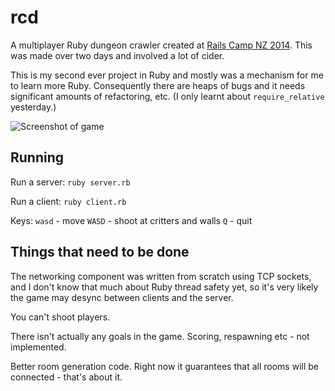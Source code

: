 rcd
===

A multiplayer Ruby dungeon crawler created at [Rails Camp NZ 2014](http://camp.ruby.org.nz/). This was made over two days and involved a lot of cider.

This is my second ever project in Ruby and mostly was a mechanism for me to learn more Ruby. 
Consequently there are heaps of bugs and it needs significant amounts of refactoring, etc.
(I only learnt about `require_relative` yesterday.)

![Screenshot of game](https://raw.github.com/soundasleep/rcd/master/screenshot.png)

Running
-------

Run a server: `ruby server.rb`

Run a client: `ruby client.rb`

Keys:
`wasd` - move
`WASD` - shoot at critters and walls
`Q` - quit

Things that need to be done
---------------------------

The networking component was written from scratch using TCP sockets, and I don't know that much about Ruby
thread safety yet, so it's very likely the game may desync between clients and the server.

You can't shoot players.

There isn't actually any goals in the game. Scoring, respawning etc - not implemented.

Better room generation code. Right now it guarantees that all rooms will be connected - that's about it.
